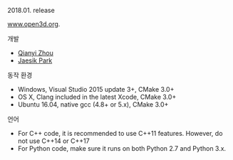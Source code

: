 

2018.01. release

www.open3d.org.

개발
- [Qianyi Zhou](http://qianyi.info/) 
- [Jaesik Park](http://jaesik.info/)

동작 환경 

- Windows, Visual Studio 2015 update 3+, CMake 3.0+
- OS X, Clang included in the latest Xcode, CMake 3.0+
- Ubuntu 16.04, native gcc (4.8+ or 5.x), CMake 3.0+

언어 
- For C++ code, it is recommended to use C++11 features. However, do not use C++14 or C++17
- For Python code, make sure it runs on both Python 2.7 and Python 3.x.